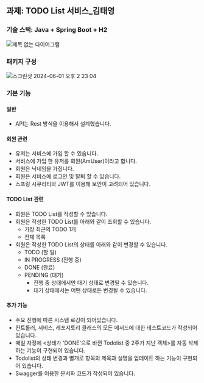 ## 과제: TODO List 서비스_김태영


### 기술 스택: Java + Spring Boot + H2
![제목 없는 다이어그램](https://github.com/gnidinger/moais_assignment_todolist/assets/13742045/e8fe3bd8-9b8d-4aec-a514-0234d7f82a50)


### 패키지 구성
![스크린샷 2024-06-01 오후 2 23 04](https://github.com/gnidinger/moais_assignment_todolist/assets/13742045/b6ac9cae-4e91-49f8-92f9-e01a28ee7cbd)


### 기본 기능
#### 일반
- API는 Rest 방식을 이용해서 설계했습니다.

#### 회원 관련
- 유저는 서비스에 가입 할 수 있습니다.
- 서비스에 가입 한 유저를 회원(AmUser)이라고 합니다.
- 회원은 닉네임을 가집니다.
- 회원은 서비스에 로그인 및 탈퇴 할 수 있습니다.
- 스프링 시큐리티와 JWT를 이용해 보안이 고려되어 있습니다.

#### TODO List 관련
- 회원은 TODO List를 작성할 수 있습니다.
- 회원은 작성한 TODO List를 아래와 같이 조회할 수 있습니다.
  - 가장 최근의 TODO 1개
  - 전체 목록
- 회원은 작성한 TODO List의 상태를 아래와 같이 변경할 수 있습니다.
  - TODO (할 일)
  - IN PROGRESS (진행 중)
  - DONE (완료)
  - PENDING (대기)
    - 진행 중 상태에서만 대기 상태로 변경될 수 있습니다.
    - 대기 상태에서는 어떤 상태로든 변경될 수 있습니다.

#### 추가 기능
- 주요 진행에 따른 시스템 로깅이 되어있습니다.
- 컨트롤러, 서비스, 레포지토리 클래스의 모든 메서드에 대한 테스트코드가 작성되어 있습니다.
- 매일 자정에 <상태가 'DONE'으로 바뀐 Todolist 중 2주가 지난 객체>를 자동 삭제하는 기능이 구현되어 있습니다.
- Todolist의 상태 변경과 별개로 항목의 제목과 설명을 업데이트 하는 기능이 구현되어 있습니다.
- Swagger를 이용한 문서화 코드가 작성되어 있습니다.


